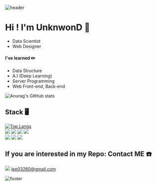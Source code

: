 ![header](https://capsule-render.vercel.app/api?type=waving&animation=twinkling&reversal=true&color=auto&height=300&section=header&text=UnKnwon%20:D&fontSize=80)

# Hi ! I'm UnknwonD 📁
- Data Scientist
- Web Designer

#### I've learned ✏️
- Data Structure 
- A.I (Deep Learning)
- Server Programming
- Web Front-end, Back-end


![Anurag's GitHub stats](https://github-readme-stats.vercel.app/api?username=UnknwonD&show_icons=true)


## Stack 🖥
[![Top Langs](https://github-readme-stats.vercel.app/api/top-langs/?username=UnknwonD&layout=compact)](https://github.com/anuraghazra/github-readme-stats)
<br/>
![](https://img.shields.io/badge/-React-%2361DAFB?style=flat-square&logo=React&logoColor=white) ![](https://img.shields.io/badge/-JavaScript-F7DF1E?style=flat-square&logo=JavaScript&logoColor=black) ![](https://img.shields.io/badge/-HTML5-E34F26?style=flat-square&logo=HTML5&logoColor=white) ![](https://img.shields.io/badge/-CSS3-1572B6?style=flat-square&logo=CSS3&logoColor=white)
<br/>
![](https://img.shields.io/badge/-Python-3776AB?style=flat-square&logo=Python&logoColor=white) 
![](https://img.shields.io/badge/-Django-092E20?style=flat-square&logo=Django&logoColor=white)
![](https://img.shields.io/badge/-Node.js-339933?style=flat-square&logo=Node.js&logoColor=white)

## If you are interested in my Repo: Contact ME ☎️
![](https://img.shields.io/badge/-Gmail-EA4335?style=flat-square&logo=Gmail&logoColor=white) lee03260@gmail.com

![footer](https://capsule-render.vercel.app/api?type=waving&&reversal=true&color=auto&section=footer)
